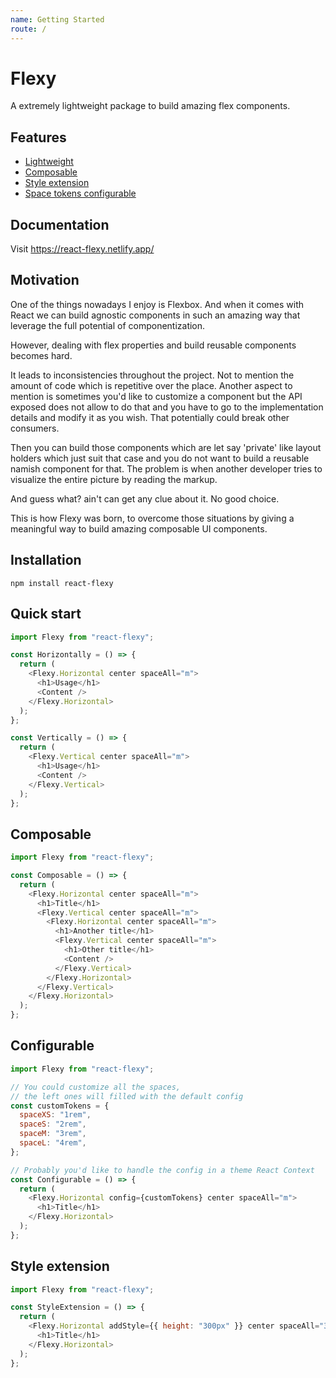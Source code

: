 ```yaml
---
name: Getting Started
route: /
---
```


# Flexy

A extremely lightweight package to build amazing flex components.

## Features

- [Lightweight](#quick-start)
- [Composable](#composable)
- [Style extension](#style-extension)
- [Space tokens configurable](#configurable)

## Documentation

Visit https://react-flexy.netlify.app/

## Motivation

One of the things nowadays I enjoy is Flexbox. And when it comes with React we can build agnostic components in such an amazing way that leverage the full potential of componentization.

However, dealing with flex properties and build reusable components becomes hard.

It leads to inconsistencies throughout the project. Not to mention the amount of code which is repetitive over the place. Another aspect to mention is sometimes you'd like to customize a component but the API exposed does not allow to do that and you have to go to the implementation details and modify it as you wish. That potentially could break other consumers.

Then you can build those components which are let say 'private' like layout holders which just suit that case and you do not want to build a reusable namish component for that. The problem is when another developer tries to visualize the entire picture by reading the markup.

And guess what? ain't can get any clue about it. No good choice.

This is how Flexy was born, to overcome those situations by giving a meaningful way to build amazing composable UI components.

## Installation

```
npm install react-flexy
```

## Quick start

```javascript
import Flexy from "react-flexy";

const Horizontally = () => {
  return (
    <Flexy.Horizontal center spaceAll="m">
      <h1>Usage</h1>
      <Content />
    </Flexy.Horizontal>
  );
};

const Vertically = () => {
  return (
    <Flexy.Vertical center spaceAll="m">
      <h1>Usage</h1>
      <Content />
    </Flexy.Vertical>
  );
};
```

## Composable

```javascript
import Flexy from "react-flexy";

const Composable = () => {
  return (
    <Flexy.Horizontal center spaceAll="m">
      <h1>Title</h1>
      <Flexy.Vertical center spaceAll="m">
        <Flexy.Horizontal center spaceAll="m">
          <h1>Another title</h1>
          <Flexy.Vertical center spaceAll="m">
            <h1>Other title</h1>
            <Content />
          </Flexy.Vertical>
        </Flexy.Horizontal>
      </Flexy.Vertical>
    </Flexy.Horizontal>
  );
};
```

## Configurable

```javascript
import Flexy from "react-flexy";

// You could customize all the spaces,
// the left ones will filled with the default config
const customTokens = {
  spaceXS: "1rem",
  spaceS: "2rem",
  spaceM: "3rem",
  spaceL: "4rem",
};

// Probably you'd like to handle the config in a theme React Context
const Configurable = () => {
  return (
    <Flexy.Horizontal config={customTokens} center spaceAll="m">
      <h1>Title</h1>
    </Flexy.Horizontal>
  );
};
```

## Style extension

```javascript
import Flexy from "react-flexy";

const StyleExtension = () => {
  return (
    <Flexy.Horizontal addStyle={{ height: "300px" }} center spaceAll="3xl">
      <h1>Title</h1>
    </Flexy.Horizontal>
  );
};
```

